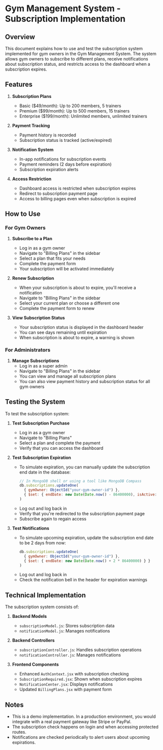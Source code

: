 # Gym Management System - Subscription Implementation

## Overview

This document explains how to use and test the subscription system implemented for gym owners in the Gym Management System. The system allows gym owners to subscribe to different plans, receive notifications about subscription status, and restricts access to the dashboard when a subscription expires.

## Features

1. **Subscription Plans**
   - Basic ($49/month): Up to 200 members, 5 trainers
   - Premium ($99/month): Up to 500 members, 15 trainers
   - Enterprise ($199/month): Unlimited members, unlimited trainers

2. **Payment Tracking**
   - Payment history is recorded
   - Subscription status is tracked (active/expired)

3. **Notification System**
   - In-app notifications for subscription events
   - Payment reminders (2 days before expiration)
   - Subscription expiration alerts

4. **Access Restriction**
   - Dashboard access is restricted when subscription expires
   - Redirect to subscription payment page
   - Access to billing pages even when subscription is expired

## How to Use

### For Gym Owners

1. **Subscribe to a Plan**
   - Log in as a gym owner
   - Navigate to "Billing Plans" in the sidebar
   - Select a plan that fits your needs
   - Complete the payment form
   - Your subscription will be activated immediately

2. **Renew Subscription**
   - When your subscription is about to expire, you'll receive a notification
   - Navigate to "Billing Plans" in the sidebar
   - Select your current plan or choose a different one
   - Complete the payment form to renew

3. **View Subscription Status**
   - Your subscription status is displayed in the dashboard header
   - You can see days remaining until expiration
   - When subscription is about to expire, a warning is shown

### For Administrators

1. **Manage Subscriptions**
   - Log in as a super admin
   - Navigate to "Billing Plans" in the sidebar
   - You can view and manage all subscription plans
   - You can also view payment history and subscription status for all gym owners

## Testing the System

To test the subscription system:

1. **Test Subscription Purchase**
   - Log in as a gym owner
   - Navigate to "Billing Plans"
   - Select a plan and complete the payment
   - Verify that you can access the dashboard

2. **Test Subscription Expiration**
   - To simulate expiration, you can manually update the subscription end date in the database:
     ```javascript
     // In MongoDB shell or using a tool like MongoDB Compass
     db.subscriptions.updateOne(
       { gymOwner: ObjectId("your-gym-owner-id") },
       { $set: { endDate: new Date(Date.now() - 86400000), isActive: false } }
     )
     ```
   - Log out and log back in
   - Verify that you're redirected to the subscription payment page
   - Subscribe again to regain access

3. **Test Notifications**
   - To simulate upcoming expiration, update the subscription end date to be 2 days from now:
     ```javascript
     db.subscriptions.updateOne(
       { gymOwner: ObjectId("your-gym-owner-id") },
       { $set: { endDate: new Date(Date.now() + 2 * 86400000) } }
     )
     ```
   - Log out and log back in
   - Check the notification bell in the header for expiration warnings

## Technical Implementation

The subscription system consists of:

1. **Backend Models**
   - `subscriptionModel.js`: Stores subscription data
   - `notificationModel.js`: Manages notifications

2. **Backend Controllers**
   - `subscriptionController.js`: Handles subscription operations
   - `notificationController.js`: Manages notifications

3. **Frontend Components**
   - Enhanced `AuthContext.jsx` with subscription checking
   - `SubscriptionRequired.jsx`: Shown when subscription expires
   - `NotificationCenter.jsx`: Displays notifications
   - Updated `BillingPlans.jsx` with payment form

## Notes

- This is a demo implementation. In a production environment, you would integrate with a real payment gateway like Stripe or PayPal.
- The subscription check happens on login and when accessing protected routes.
- Notifications are checked periodically to alert users about upcoming expirations.